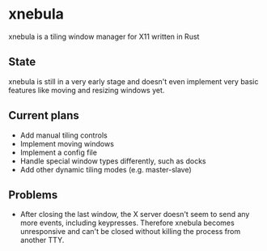 # xnebula
xnebula is a tiling window manager for X11 written in Rust

## State
xnebula is still in a very early stage and doesn't even implement very basic features like moving and resizing windows yet.

## Current plans
- Add manual tiling controls
- Implement moving windows
- Implement a config file
- Handle special window types differently, such as docks
- Add other dynamic tiling modes (e.g. master-slave)

## Problems
- After closing the last window, the X server doesn't seem to send any more events, including keypresses. Therefore xnebula becomes unresponsive and can't be closed without killing the process from another TTY.
